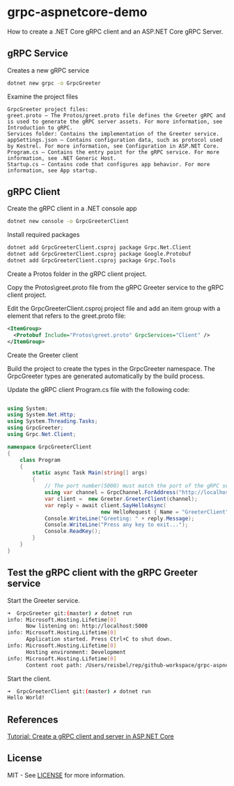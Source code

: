 # grpc-aspnetcore-demo

How to create a .NET Core gRPC client and an ASP.NET Core gRPC Server.

## gRPC Service

Creates a new gRPC service

```bash
dotnet new grpc -o GrpcGreeter
```

Examine the project files

```note
GrpcGreeter project files:
greet.proto – The Protos/greet.proto file defines the Greeter gRPC and is used to generate the gRPC server assets. For more information, see Introduction to gRPC.
Services folder: Contains the implementation of the Greeter service.
appSettings.json – Contains configuration data, such as protocol used by Kestrel. For more information, see Configuration in ASP.NET Core.
Program.cs – Contains the entry point for the gRPC service. For more information, see .NET Generic Host.
Startup.cs – Contains code that configures app behavior. For more information, see App startup.
```

## gRPC Client

Create the gRPC client in a .NET console app

```bash
dotnet new console -o GrpcGreeterClient
```

Install required packages

```bash
dotnet add GrpcGreeterClient.csproj package Grpc.Net.Client
dotnet add GrpcGreeterClient.csproj package Google.Protobuf
dotnet add GrpcGreeterClient.csproj package Grpc.Tools
```

Create a Protos folder in the gRPC client project.

Copy the Protos\greet.proto file from the gRPC Greeter service to the gRPC client project.

Edit the GrpcGreeterClient.csproj project file and add an item group with a <Protobuf> element that refers to the greet.proto file:

```xml
<ItemGroup>
  <Protobuf Include="Protos\greet.proto" GrpcServices="Client" />
</ItemGroup>
```

Create the Greeter client

Build the project to create the types in the GrpcGreeter namespace. The GrpcGreeter types are generated automatically by the build process.

Update the gRPC client Program.cs file with the following code:

```c#

using System;
using System.Net.Http;
using System.Threading.Tasks;
using GrpcGreeter;
using Grpc.Net.Client;

namespace GrpcGreeterClient
{
    class Program
    {
        static async Task Main(string[] args)
        {
            // The port number(5000) must match the port of the gRPC server.
            using var channel = GrpcChannel.ForAddress("http://localhost:5000");
            var client =  new Greeter.GreeterClient(channel);
            var reply = await client.SayHelloAsync(
                              new HelloRequest { Name = "GreeterClient" });
            Console.WriteLine("Greeting: " + reply.Message);
            Console.WriteLine("Press any key to exit...");
            Console.ReadKey();
        }
    }
}
```

## Test the gRPC client with the gRPC Greeter service

Start the Greeter service.

```bash
➜  GrpcGreeter git:(master) ✗ dotnet run
info: Microsoft.Hosting.Lifetime[0]
      Now listening on: http://localhost:5000
info: Microsoft.Hosting.Lifetime[0]
      Application started. Press Ctrl+C to shut down.
info: Microsoft.Hosting.Lifetime[0]
      Hosting environment: Development
info: Microsoft.Hosting.Lifetime[0]
      Content root path: /Users/reisbel/rep/github-workspace/grpc-aspnetcore-demo/GrpcGreeter
```

Start the client.

```bash
➜  GrpcGreeterClient git:(master) ✗ dotnet run
Hello World!
```

## References

[Tutorial: Create a gRPC client and server in ASP.NET Core](https://docs.microsoft.com/en-us/aspnet/core/tutorials/grpc/grpc-start?view=aspnetcore-3.1&tabs=visual-studio-code)

## License

MIT - See [LICENSE](LICENSE) for more information.
